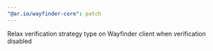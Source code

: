```yaml
---
"@ar.io/wayfinder-core": patch
---
```


Relax verification strategy type on Wayfinder client when verification disabled
